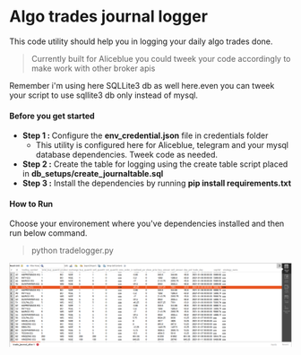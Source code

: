 # Algo trades journal logger
This code utility should help you in logging your daily algo trades done.

> Currently built for Aliceblue you could tweek your code accordingly to make work with other broker apis

Remember i'm using here SQLLite3 db as well here.even you can tweek your script to use sqllite3 db only instead of mysql.

#### Before you get started

- <strong>Step 1 : </strong> Configure the **env_credential.json** file in credentials folder
  - This utility is configured here for Aliceblue, telegram and  your mysql database dependencies. Tweek code as needed.
- <strong>Step 2 :</strong> Create the table for logging using the create table script placed in **db_setups/create_journaltable.sql**
- <strong> Step 3 :</strong> Install the dependencies by running **pip install requirements.txt**


#### How to Run
Choose your environement where you've dependencies installed and then run below command.
> python tradelogger.py




![image info](./sample_logger.png)